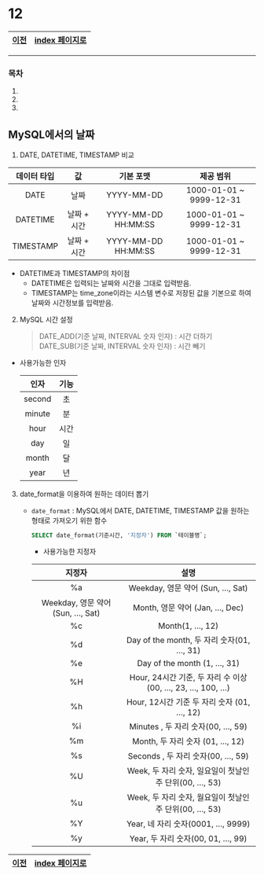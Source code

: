# 12

[이전](./11.md)|[index 페이지로](./00index.md)
---|---
<hr>

### 목차
1.
1.
1.

## MySQL에서의 날짜

1. DATE, DATETIME, TIMESTAMP 비교

| 데이터 타입 |      값     |      기본 포맷      |        제공 범위        |
|:-----------:|:-----------:|:-------------------:|:-----------------------:|
|     DATE    |     날짜    |      YYYY-MM-DD     | 1000-01-01 ~ 9999-12-31 |
|   DATETIME  | 날짜 + 시간 | YYYY-MM-DD HH:MM:SS | 1000-01-01 ~ 9999-12-31 |
|  TIMESTAMP  | 날짜 + 시간 | YYYY-MM-DD HH:MM:SS | 1000-01-01 ~ 9999-12-31 |

* DATETIME과 TIMESTAMP의 차이점
	* DATETIME은 입력되는 날짜와 시간을 그대로 입력받음.
	* TIMESTAMP는 time_zone이라는 시스템 변수로 저장된 값을 기본으로 하여 날짜와 시간정보를 입력받음.

2. MySQL 시간 설정
	> DATE_ADD(기준 날짜, INTERVAL 숫자 인자) : 시간 더하기
	> DATE_SUB(기준 날짜, INTERVAL 숫자 인자) : 시간 빼기

* 사용가능한 인자

	|  인자  | 기능 |
	|:------:|:----:|
	| second |  초  |
	| minute |  분  |
	|  hour  | 시간 |
	|   day  |  일  |
	|  month |  달  |
	|  year  |  년  |

3. date_format을 이용하여 원하는 데이터 뽑기
	* `date_format` : MySQL에서 DATE, DATETIME, TIMESTAMP 값을 원하는 형태로 가져오기 위한 함수

		```sql
		SELECT date_format(기준시간, '지정자') FROM `테이블명`;
		```

		* 사용가능한 지정자

		|              <center>지정자              |      <center>설명                           |
		|:--------------------------------:|:---------------------------------------------------------:|
		|                %a                |              Weekday, 영문 약어 (Sun, …, Sat)             |
		| Weekday, 영문 약어 (Sun, …, Sat) |               Month, 영문 약어 (Jan, …, Dec)              |
		|                %c                |                      Month(1, …, 12)                      |
		|                %d                |         Day of the month, 두 자리 숫자(01, …, 31)         |
		|                %e                |                Day of the month (1, …, 31)                |
		|                %H                | Hour, 24시간 기준, 두 자리 수 이상 (00, …, 23, …, 100, …) |
		|                %h                |         Hour, 12시간 기준 두 자리 숫자 (01, …, 12)        |
		|                %i                |             Minutes , 두 자리 숫자(00, …, 59)             |
		|                %m                |              Month, 두 자리 숫자 (01, …, 12)              |
		|                %s                |             Seconds , 두 자리 숫자(00, …, 59)             |
		|                %U                |   Week, 두 자리 숫자, 일요일이 첫날인 주 단위(00, …, 53)  |
		|                %u                |   Week, 두 자리 숫자, 월요일이 첫날인 주 단위(00, …, 53)  |
		|                %Y                |             Year, 네 자리 숫자(0001, …, 9999)             |
		|                %y                |             Year, 두 자리 숫자(00, 01, …, 99)             |



[이전](./11.md)|[index 페이지로](./00index.md)
---|---
